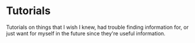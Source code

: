 # Tutorials
Tutorials on things that I wish I knew, had trouble finding information for, or just want for myself in the future since they're useful information.
